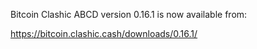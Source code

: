 Bitcoin Clashic ABCD version 0.16.1 is now available from:

  <https://bitcoin.clashic.cash/downloads/0.16.1/>